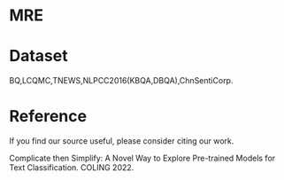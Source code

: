 # MRE
# Dataset
BQ,LCQMC,TNEWS,NLPCC2016(KBQA,DBQA),ChnSentiCorp.
# Reference
If you find our source useful, please consider citing our work.

Complicate then Simplify: A Novel Way to Explore Pre-trained Models for Text Classification. COLING 2022.
